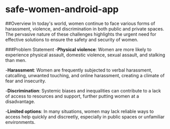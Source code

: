 ﻿# safe-women-android-app
 
##Overview
In today's world, women continue to face various forms of harassment, violence, and discrimination in both public and private spaces. The pervasive nature of these challenges highlights the urgent need for effective solutions to ensure the safety and security of women.

###Problem Statement
-**Physical violence**: Women are more likely to experience physical assault, domestic violence, sexual assault, and stalking than men.

-**Harassment**: Women are frequently subjected to verbal harassment, catcalling, unwanted touching, and online harassment, creating a climate of fear and insecurity.

-**Discrimination**: Systemic biases and inequalities can contribute to a lack of access to resources and support, further putting women at a disadvantage.

-**Limited options**: In many situations, women may lack reliable ways to access help quickly and discreetly, especially in public spaces or unfamiliar environments.
